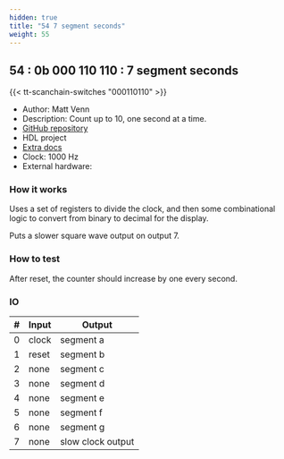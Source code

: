 ```yaml
---
hidden: true
title: "54 7 segment seconds"
weight: 55
---
```


## 54 : 0b 000 110 110 : 7 segment seconds

{{< tt-scanchain-switches "000110110" >}}

* Author: Matt Venn
* Description: Count up to 10, one second at a time.
* [GitHub repository](https://github.com/tinytapeout/tt03-verilog-demo)
* HDL project
* [Extra docs]()
* Clock: 1000 Hz
* External hardware: 



### How it works

Uses a set of registers to divide the clock, and then some combinational logic
to convert from binary to decimal for the display.

Puts a slower square wave output on output 7.


### How to test

After reset, the counter should increase by one every second.


### IO

| # | Input        | Output       |
|---|--------------|--------------|
| 0 | clock  | segment a |
| 1 | reset  | segment b |
| 2 | none  | segment c |
| 3 | none  | segment d |
| 4 | none  | segment e |
| 5 | none  | segment f |
| 6 | none  | segment g |
| 7 | none  | slow clock output |
